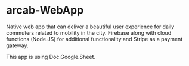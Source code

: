# arcab-WebApp

Native web app that can deliver a beautiful user experience for daily commuters related to mobility in the city.
Firebase along with cloud functions (Node.JS) for additional functionality and Stripe as a payment gateway.

This app is using Doc.Google.Sheet.
